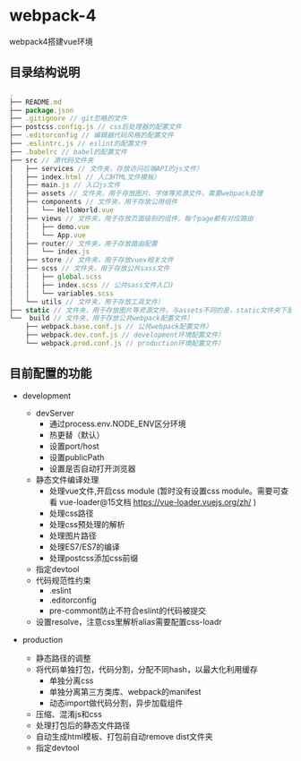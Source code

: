 # webpack-4
webpack4搭建vue环境

## 目录结构说明

```javascript
.
├── README.md
├── package.json
├── .gitignore // git忽略的文件
├── postcss.config.js // css后处理器的配置文件
├── .editorconfig // 编辑器代码风格的配置文件
├── .eslintrc.js // eslint的配置文件
├── .babelrc // babel的配置文件
├── src // 源代码文件夹
│   ├── services // 文件夹，存放访问后端API的js文件）
│   ├── index.html // 入口HTML文件模板）
│   ├── main.js // 入口js文件
│   ├── assets // 文件夹，用于存放图片、字体等资源文件，需要webpack处理
│   ├── components // 文件夹，用于存放公用组件
│   │   └── HelloWorld.vue
│   ├── views // 文件夹，用于存放页面级别的组件，每个page都有对应路由
│   │   ├── demo.vue
│   │   └── App.vue 
│   ├── router// 文件夹，用于存放路由配置
│   │   └── index.js
│   ├── store // 文件夹，用于存放vuex相关文件
│   ├── scss // 文件夹，用于存放公共sass文件
│   │   ├── global.scss
│   │   ├── index.scss // 公共sass文件入口)
│   │   └── variables.scss
│   └── utils // 文件夹，用于存放工具文件）
├── static // 文件夹，用于存放图片等资源文件，与assets不同的是，static文件夹下是文件不会经过webpack处理，而是直接被拷贝到输出目录中）
└──  build // 文件夹，用于存放公共webpack配置文件）
    ├── webpack.base.conf.js // 公共webpack配置文件）
    ├── webpack.dev.conf.js // development环境配置文件）
    └── webpack.prod.conf.js // production环境配置文件）
```

## 目前配置的功能

- development
  + devServer
    * 通过process.env.NODE_ENV区分环境
    * 热更替（默认）
    * 设置port/host
    * 设置publicPath
    * 设置是否自动打开浏览器
  + 静态文件编译处理
    * 处理vue文件,开启css module (暂时没有设置css module。需要可查看 vue-loader@15文档 https://vue-loader.vuejs.org/zh/ )
    * 处理css路径
    * 处理css预处理的解析
    * 处理图片路径
    * 处理ES7/ES7的编译
    * 处理postcss添加css前缀
  + 指定devtool
  + 代码规范性约束
    * .eslint
    * .editorconfig
    * pre-commont防止不符合eslint的代码被提交
  + 设置resolve，注意css里解析alias需要配置css-loadr


- production
  + 静态路径的调整
  + 将代码单独打包，代码分割，分配不同hash，以最大化利用缓存
    * 单独分离css
    * 单独分离第三方类库、webpack的manifest
    * 动态import做代码分割，异步加载组件
  + 压缩、混淆js和css
  + 处理打包后的静态文件路径
  + 自动生成html模板、打包前自动remove dist文件夹
  + 指定devtool






